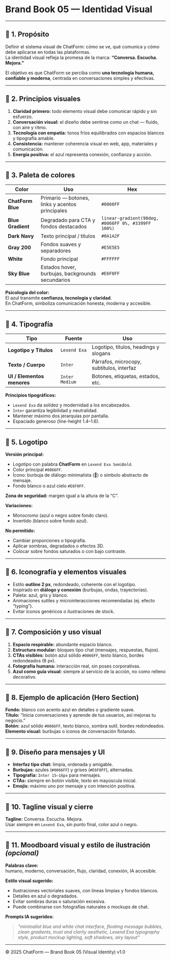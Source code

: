 # Brand Book 05 — Identidad Visual

---

## 🔹 1. Propósito

Definir el sistema visual de ChatForm: cómo se ve, qué comunica y cómo debe aplicarse en todas las plataformas.  
La identidad visual refleja la promesa de la marca: **“Conversa. Escucha. Mejora.”**  

El objetivo es que ChatForm se perciba como **una tecnología humana, confiable y moderna**, centrada en conversaciones simples y efectivas.

---

## 🔹 2. Principios visuales

1. **Claridad primero:** todo elemento visual debe comunicar rápido y sin esfuerzo.  
2. **Conversación visual:** el diseño debe sentirse como un chat — fluido, con aire y ritmo.  
3. **Tecnología con empatía:** tonos fríos equilibrados con espacios blancos y tipografía amable.  
4. **Consistencia:** mantener coherencia visual en web, app, materiales y comunicación.  
5. **Energía positiva:** el azul representa conexión, confianza y acción.

---

## 🔹 3. Paleta de colores

| Color | Uso | Hex |
|--------|------|------|
| **ChatForm Blue** | Primario — botones, links y acentos principales | `#0066FF` |
| **Blue Gradient** | Degradado para CTA y fondos destacados | `linear-gradient(90deg, #0066FF 0%, #3399FF 100%)` |
| **Dark Navy** | Texto principal / títulos | `#0A1A2F` |
| **Gray 200** | Fondos suaves y separadores | `#E5E5E5` |
| **White** | Fondo principal | `#FFFFFF` |
| **Sky Blue** | Estados hover, burbujas, backgrounds secundarios | `#E6F0FF` |

**Psicología del color:**  
El azul transmite **confianza, tecnología y claridad**.  
En ChatForm, simboliza comunicación honesta, moderna y accesible.

---

## 🔹 4. Tipografía

| Tipo | Fuente | Uso |
|------|---------|-----|
| **Logotipo y Títulos** | `Lexend Exa` | Logotipo, títulos, headings y slogans |
| **Texto / Cuerpo** | `Inter` | Párrafos, microcopy, subtítulos, interfaz |
| **UI / Elementos menores** | `Inter Medium` | Botones, etiquetas, estados, etc. |

**Principios tipográficos:**  
- `Lexend Exa` da solidez y modernidad a los encabezados.  
- `Inter` garantiza legibilidad y neutralidad.  
- Mantener máximo dos jerarquías por pantalla.  
- Espaciado generoso (line-height 1.4–1.6).  

---

## 🔹 5. Logotipo

**Versión principal:**  
- Logotipo con palabra **ChatForm** en `Lexend Exa SemiBold`.  
- Color principal `#0066FF`.  
- Ícono: burbuja de diálogo minimalista (💬) o símbolo abstracto de mensaje.  
- Fondo blanco o azul cielo `#E6F0FF`.  

**Zona de seguridad:** margen igual a la altura de la “C”.  

**Variaciones:**  
- Monocromo (azul o negro sobre fondo claro).  
- Invertido (blanco sobre fondo azul).  

**No permitido:**  
- Cambiar proporciones o tipografía.  
- Aplicar sombras, degradados o efectos 3D.  
- Colocar sobre fondos saturados o con bajo contraste.

---

## 🔹 6. Iconografía y elementos visuales

- Estilo **outline 2 px**, redondeado, coherente con el logotipo.  
- Inspirado en **diálogo y conexión** (burbujas, ondas, trayectorias).  
- Paleta: azul, gris y blanco.  
- Animaciones sutiles y microinteracciones recomendadas (ej. efecto “typing”).  
- Evitar íconos genéricos o ilustraciones de stock.

---

## 🔹 7. Composición y uso visual

1. **Espacio respirable:** abundante espacio blanco.  
2. **Estructura modular:** bloques tipo chat (mensajes, respuestas, flujos).  
3. **CTAs visibles:** botón azul sólido `#0066FF`, texto blanco, bordes redondeados (8 px).  
4. **Fotografía humana:** interacción real, sin poses corporativas.  
5. **Azul como guía visual:** siempre al servicio de la acción, no como relleno decorativo.

---

## 🔹 8. Ejemplo de aplicación (Hero Section)

**Fondo:** blanco con acento azul en detalles o gradiente suave.  
**Título:** “Inicia conversaciones y aprende de tus usuarios, así mejoras tu negocio.”  
**Botón:** azul sólido `#0066FF`, texto blanco, sombra sutil, bordes redondeados.  
**Elemento visual:** burbujas o íconos de conversación flotando.

---

## 🔹 9. Diseño para mensajes y UI

- **Interfaz tipo chat:** limpia, ordenada y amigable.  
- **Burbujas:** azules (`#0066FF`) y grises (`#E6F0FF`), alternadas.  
- **Tipografía:** `Inter 15–16px` para mensajes.  
- **CTAs:** siempre en botón visible, texto en mayúscula inicial.  
- **Emojis:** máximo uno por mensaje y con intención positiva.

---

## 🔹 10. Tagline visual y cierre

**Tagline:** Conversa. Escucha. Mejora.  
Usar siempre en `Lexend Exa`, sin punto final, color azul o negro.  

---

## 🔹 11. Moodboard visual y estilo de ilustración *(opcional)*

**Palabras clave:**  
humano, moderno, conversación, flujo, claridad, conexión, IA accesible.  

**Estilo visual sugerido:**  
- Ilustraciones vectoriales suaves, con líneas limpias y fondos blancos.  
- Detalles en azul o degradados.  
- Evitar sombras duras o saturación excesiva.  
- Puede combinarse con fotografías naturales o mockups de chat.

**Prompts IA sugeridos:**  
> *"minimalist blue and white chat interface, floating message bubbles, clean gradients, trust and clarity aesthetic, Lexend Exa typography style, product mockup lighting, soft shadows, airy layout"*

---

© 2025 ChatForm — Brand Book 05 (Visual Identity) v1.0
